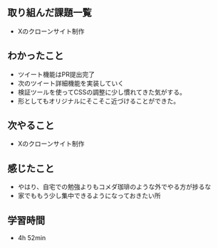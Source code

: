 ## 取り組んだ課題一覧
- Xのクローンサイト制作
## わかったこと
- ツイート機能はPR提出完了
- 次のツイート詳細機能を実装していく
- 検証ツールを使ってCSSの調整に少し慣れてきた気がする。
- 形としてもオリジナルにそこそこ近づけることができた。
## 次やること
- Xのクローンサイト制作
## 感じたこと
- やはり、自宅での勉強よりもコメダ珈琲のような外でやる方が捗るな
- 家でももう少し集中できるようになっておきたい所
## 学習時間
- 4h 52min